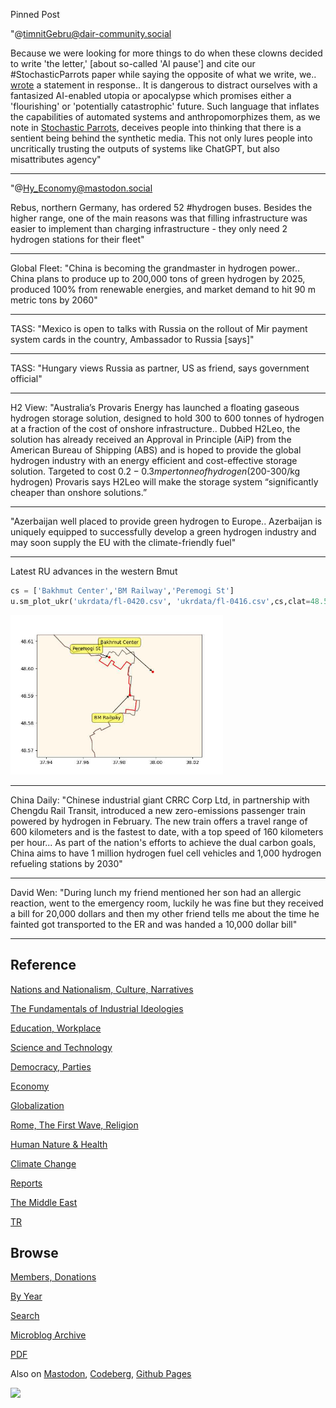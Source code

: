 Pinned Post

"@timnitGebru@dair-community.social

Because we were looking for more things to do when these clowns
decided to write 'the letter,' [about so-called 'AI pause'] and cite
our \#StochasticParrots paper while saying the opposite of what we
write, we.. [wrote](https://www.dair-institute.org/blog/letter-statement-March2023)
a statement in response.. It is dangerous to distract ourselves with a fantasized
AI-enabled utopia or apocalypse which promises either a 'flourishing' or
'potentially catastrophic' future. Such language that inflates the capabilities
of automated systems and anthropomorphizes them, as we note in [Stochastic Parrots](https://dl.acm.org/doi/abs/10.1145/3442188.3445922), 
deceives people into thinking that there is a sentient being behind the
synthetic media. This not only lures people into uncritically trusting
the outputs of systems like ChatGPT, but also misattributes agency"

---

"@Hy_Economy@mastodon.social

Rebus, northern Germany, has ordered 52 \#hydrogen buses.  Besides the
higher range, one of the main reasons was that filling infrastructure
was easier to implement than charging infrastructure - they only need
2 hydrogen stations for their fleet"

---

Global Fleet: "China is becoming the grandmaster in hydrogen
power.. China plans to produce up to 200,000 tons of green hydrogen by
2025, produced 100% from renewable energies, and market demand to hit
90 m metric tons by 2060"

---

TASS: "Mexico is open to talks with Russia on the rollout of Mir
payment system cards in the country, Ambassador to Russia [says]"

---

TASS: "Hungary views Russia as partner, US as friend, says government
official"

---

H2 View: "Australia’s Provaris Energy has launched a floating gaseous
hydrogen storage solution, designed to hold 300 to 600 tonnes of
hydrogen at a fraction of the cost of onshore infrastructure.. Dubbed
H2Leo, the solution has already received an Approval in Principle
(AiP) from the American Bureau of Shipping (ABS) and is hoped to
provide the global hydrogen industry with an energy efficient and
cost-effective storage solution. Targeted to cost $0.2-0.3m per tonne
of hydrogen ($200-300/kg hydrogen) Provaris says H2Leo will make the
storage system “significantly cheaper than onshore solutions.”

---

"Azerbaijan well placed to provide green hydrogen to
Europe.. Azerbaijan is uniquely equipped to successfully develop a
green hydrogen industry and may soon supply the EU with the
climate-friendly fuel"

---

Latest RU advances in the western Bmut

```python
cs = ['Bakhmut Center','BM Railway','Peremogi St']
u.sm_plot_ukr('ukrdata/fl-0420.csv', 'ukrdata/fl-0416.csv',cs,clat=48.59,clon=37.98,zoom=0.005)
```

<img width='340' src='mbl/2023/ukr-10.jpg'/> 

---

China Daily: "Chinese industrial giant CRRC Corp Ltd, in partnership
with Chengdu Rail Transit, introduced a new zero-emissions passenger
train powered by hydrogen in February. The new train offers a travel
range of 600 kilometers and is the fastest to date, with a top speed
of 160 kilometers per hour... As part of the nation's efforts to
achieve the dual carbon goals, China aims to have 1 million hydrogen
fuel cell vehicles and 1,000 hydrogen refueling stations by 2030"

---

David Wen: "During lunch my friend mentioned her son had an allergic
reaction, went to the emergency room, luckily he was fine but they
received a bill for 20,000 dollars and then my other friend tells me
about the time he fainted got transported to the ER and was handed a
10,000 dollar bill"

---

## Reference

[Nations and Nationalism, Culture, Narratives](0119/2013/02/nations-and-nationalism.html)

[The Fundamentals of Industrial Ideologies](0119/2011/04/fundamentals-of-industrial-ideologies.html)

[Education, Workplace](0119/2017/09/education-workplace.html)

[Science and Technology](0119/2018/09/science-technology.html)

[Democracy, Parties](0119/2016/11/democracy.html)

[Economy](2021/01/economy.html)

[Globalization](0119/2018/09/globalization.html)

[Rome, The First Wave, Religion](0119/2017/12/rome.html)

[Human Nature & Health](2020/07/human-nature.html)

[Climate Change](2022/01/climate.html)

[Reports](2021/01/reports.html)

[The Middle East](0119/2019/07/middleeast.html)

[TR](../tr/index.html)

## Browse

[Members, Donations](2022/08/members.html)

[By Year](years.html)

[Search](search.html)

[Microblog Archive](mbl/index.html)

[PDF](https://drive.google.com/uc?export=view&id=1FSi-1MnqXVq_PVTEXzzflwN8-7h92N_R)

Also on 
[Mastodon](https://masto.ai/@muratk3n),
[Codeberg](https://muratk5n.codeberg.page/en/),
[Github Pages](https://muratk5n.github.io/thirdwave/en/)

<img src='https://drive.google.com/uc?export=view&id=1zsIeciFSvlr-sWB84Tc0mfZ_NYqn9VQx'/> 

